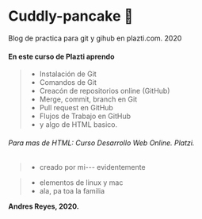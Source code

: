 


# Cuddly-pancake 🥞
Blog de practica para git y gihub en plazti.com. 2020
#### En este curso de Plazti aprendo 
> - Instalación de Git
> - Comandos de Git
> - Creacón de repositorios online (GitHub)
> - Merge, commit, branch en Git
> - Pull request en GitHub
> - Flujos de Trabajo en GitHub
> - y algo de HTML basico.

######  *Para mas de HTML: Curso Desarrollo Web Online. Platzi.*

> - creado por mi--- evidentemente

> - elementos de linux y mac
> - ala, pa toa la familia

**Andres Reyes, 2020.**